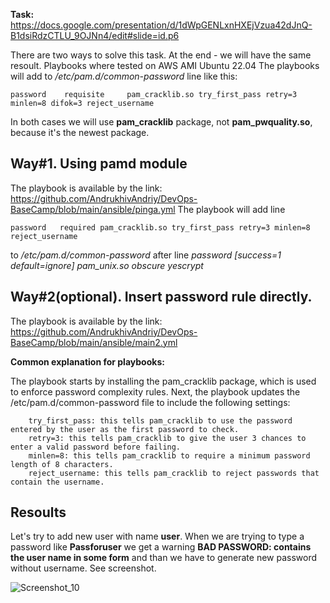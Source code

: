 **Task:** https://docs.google.com/presentation/d/1dWpGENLxnHXEjVzua42dJnQ-B1dsiRdzCTLU_9OJNn4/edit#slide=id.p6

There are two ways to solve this task. At the end - we will have the same resoult. Playbooks where tested on AWS AMI Ubuntu 22.04 The playbooks will add to */etc/pam.d/common-password* line like this:

    password    requisite     pam_cracklib.so try_first_pass retry=3 minlen=8 difok=3 reject_username
    
In both cases we will use **pam_cracklib** package, not **pam_pwquality.so**, because it's the newest package. 

## Way#1. Using pamd module

The playbook is available by the link: https://github.com/AndrukhivAndriy/DevOps-BaseCamp/blob/main/ansible/pinga.yml
The playbook will add line

    password   required pam_cracklib.so try_first_pass retry=3 minlen=8 reject_username

to */etc/pam.d/common-password* after line *password   [success=1 default=ignore] pam_unix.so obscure yescrypt*

## Way#2(optional). Insert password rule directly.

The playbook is available by the link: https://github.com/AndrukhivAndriy/DevOps-BaseCamp/blob/main/ansible/main2.yml

**Common explanation for playbooks:**

The playbook starts by installing the pam_cracklib package, which is used to enforce password complexity rules. Next, the playbook updates the /etc/pam.d/common-password file to include the following settings:

        try_first_pass: this tells pam_cracklib to use the password entered by the user as the first password to check.
        retry=3: this tells pam_cracklib to give the user 3 chances to enter a valid password before failing.
        minlen=8: this tells pam_cracklib to require a minimum password length of 8 characters.
        reject_username: this tells pam_cracklib to reject passwords that contain the username.
        
## Resoults

Let's try to add new user with name **user**. When we are trying to type a password like **Passforuser** we get a warning **BAD PASSWORD: contains the user name in some form** and than we have to generate new password without username. See screenshot.

![Screenshot_10](https://user-images.githubusercontent.com/79985930/212536551-d82d38ff-5a79-4657-8e25-91a87afa81cb.png)
